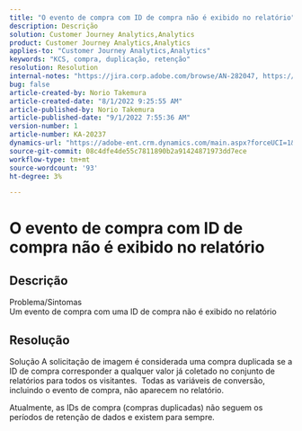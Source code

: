 ```yaml
---
title: "O evento de compra com ID de compra não é exibido no relatório"
description: Descrição
solution: Customer Journey Analytics,Analytics
product: Customer Journey Analytics,Analytics
applies-to: "Customer Journey Analytics,Analytics"
keywords: "KCS, compra, duplicação, retenção"
resolution: Resolution
internal-notes: "https://jira.corp.adobe.com/browse/AN-282047, https://jira.corp.adobe.com/browse/AN-287475"
bug: false
article-created-by: Norio Takemura
article-created-date: "8/1/2022 9:25:55 AM"
article-published-by: Norio Takemura
article-published-date: "9/1/2022 7:55:36 AM"
version-number: 1
article-number: KA-20237
dynamics-url: "https://adobe-ent.crm.dynamics.com/main.aspx?forceUCI=1&pagetype=entityrecord&etn=knowledgearticle&id=f8636eed-7b11-ed11-b83d-0022480862c6"
source-git-commit: 08c4dfe4de55c7811890b2a91424871973dd7ece
workflow-type: tm+mt
source-wordcount: '93'
ht-degree: 3%

---
```


# O evento de compra com ID de compra não é exibido no relatório

## Descrição

Problema/Sintomas
<br>Um evento de compra com uma ID de compra não é exibido no relatório


## Resolução


Solução A solicitação de imagem é considerada uma compra duplicada se a ID de compra corresponder a qualquer valor já coletado no conjunto de relatórios para todos os visitantes.  Todas as variáveis de conversão, incluindo o evento de compra, não aparecem no relatório.

Atualmente, as IDs de compra (compras duplicadas) não seguem os períodos de retenção de dados e existem para sempre.
